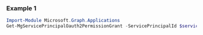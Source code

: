 ### Example 1
```powershell
Import-Module Microsoft.Graph.Applications
Get-MgServicePrincipalOauth2PermissionGrant -ServicePrincipalId $servicePrincipalId
```
